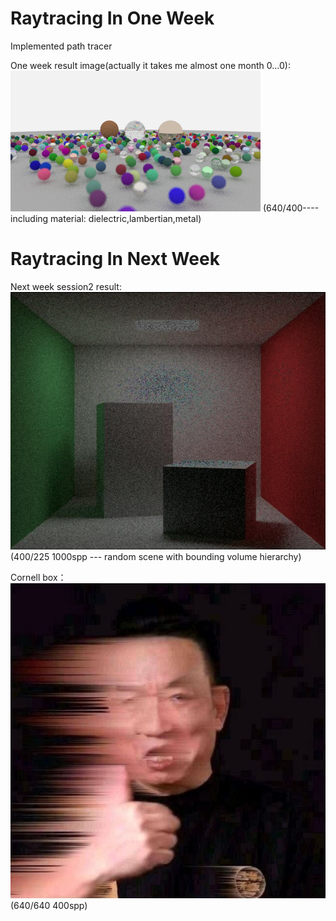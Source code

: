 # Raytracing In One Week
Implemented path tracer

One week result image(actually it takes me almost one month 0...0):  
![img](images/random.png)
(640/400----including material: dielectric,lambertian,metal)

# Raytracing In Next Week  
Next week session2 result:  
![img](images/cornellBox.jpg)  
(400/225 1000spp --- random scene with bounding volume hierarchy)

Cornell box：  
![img](images/shaoji.jpg)   
(640/640 400spp)  
